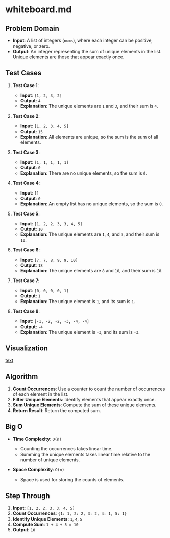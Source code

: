 # whiteboard.md

## Problem Domain

- **Input**: A list of integers (`nums`), where each integer can be positive, negative, or zero.
- **Output**: An integer representing the sum of unique elements in the list. Unique elements are those that appear exactly once.

## Test Cases

1. **Test Case 1**:
   - **Input**: `[1, 2, 3, 2]`
   - **Output**: `4`
   - **Explanation**: The unique elements are `1` and `3`, and their sum is `4`.

2. **Test Case 2**:
   - **Input**: `[1, 2, 3, 4, 5]`
   - **Output**: `15`
   - **Explanation**: All elements are unique, so the sum is the sum of all elements.

3. **Test Case 3**:
   - **Input**: `[1, 1, 1, 1, 1]`
   - **Output**: `0`
   - **Explanation**: There are no unique elements, so the sum is `0`.

4. **Test Case 4**:
   - **Input**: `[]`
   - **Output**: `0`
   - **Explanation**: An empty list has no unique elements, so the sum is `0`.

5. **Test Case 5**:
   - **Input**: `[1, 2, 2, 3, 3, 4, 5]`
   - **Output**: `10`
   - **Explanation**: The unique elements are `1`, `4`, and `5`, and their sum is `10`.

6. **Test Case 6**:
   - **Input**: `[7, 7, 8, 9, 9, 10]`
   - **Output**: `18`
   - **Explanation**: The unique elements are `8` and `10`, and their sum is `18`.

7. **Test Case 7**:
   - **Input**: `[0, 0, 0, 0, 1]`
   - **Output**: `1`
   - **Explanation**: The unique element is `1`, and its sum is `1`.

8. **Test Case 8**:
   - **Input**: `[-1, -2, -2, -3, -4, -4]`
   - **Output**: `-4`
   - **Explanation**: The unique element is `-3`, and its sum is `-3`.

## Visualization


[text](whiteboard.md)


## Algorithm

1. **Count Occurrences**: Use a counter to count the number of occurrences of each element in the list.
2. **Filter Unique Elements**: Identify elements that appear exactly once.
3. **Sum Unique Elements**: Compute the sum of these unique elements.
4. **Return Result**: Return the computed sum.

## Big O

- **Time Complexity**: `O(n)`
  - Counting the occurrences takes linear time.
  - Summing the unique elements takes linear time relative to the number of unique elements.
  
- **Space Complexity**: `O(n)`
  - Space is used for storing the counts of elements.

## Step Through

1. **Input**: `[1, 2, 2, 3, 3, 4, 5]`
2. **Count Occurrences**: `{1: 1, 2: 2, 3: 2, 4: 1, 5: 1}`
3. **Identify Unique Elements**: `1`, `4`, `5`
4. **Compute Sum**: `1 + 4 + 5 = 10`
5. **Output**: `10`
